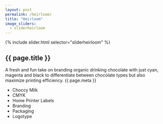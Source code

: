 ```yaml
---
layout: post
permalink: /heirloom/
title: "Heirloom"
image_sliders:
  - sliderheirloom
---
```

<section class="section fadeup float_left col-1-2 grid-mar">

<div>
  <div id="slideshow">
  {% include slider.html selector="sliderheirloom" %}
  </div>

  <article class="txt-centre">
  <h2>{{ page.title }}</h2>
  <p>

  A fresh and fun take on branding organic drinking chocolate with just cyan, magenta and black to differentiate between chocolate types but also maximize printing efficiency. 
    <span class="meta">{{ page.meta }}</span>
  </p>
  <ul>
    <li>Choccy Milk</li>
    <li>CMYK</li>
    <li>Home Printer Labels</li>
    <li>Branding</li>
    <li>Packaging</li>
    <li>Logotype</li>
  </ul>
  </article>
</div>

</section>
<!-- float_left -->
